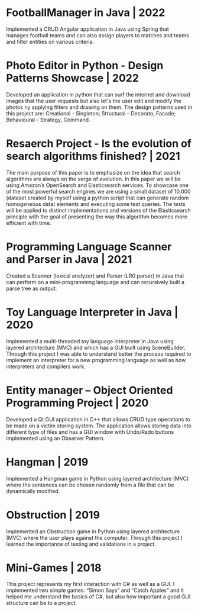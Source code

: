 # FootballManager in Java | 2022
Implemented a CRUD Angular application in Java using Spring that manages football teams and can also assign players to matches and teams and filter entities on various criteria.
# Photo Editor in Python - Design Patterns Showcase | 2022
Developed an application in python that can surf the internet and download images that the user requests but also let's the user edit and modify the photos ny applying filters and drawing on them. The design patterns used in this project are: Creational - Singleton; Structural - Decorato, Facade; Behavioural - Strategy, Command.
# Resaerch Project - Is the evolution of search algorithms finished? | 2021
The main purpose of this paper is to emphasize on the idea that search algorithms are always on the verge of evolution. In this paper we will be using Amazon’s OpenSearch and Elasticsearch services. To showcase one of the most powerful search engines we are using a small dataset of 10.000 (dataset created by myself using a python script that can generate random homogeneous data) elements and executing some test queries. The tests will be applied to distinct implementations and versions of the Elasticsearch principle with the goal of presenting the way this algorithm becomes more efficient with time.
# Programming Language Scanner and Parser in Java | 2021
Created a Scanner (lexical analyzer) and Parser (LR0 parser) in Java that can perform on a mini-programming language and can recursively built a parse tree as output. 
# Toy Language Interpreter in Java | 2020
Implemented a multi-threaded toy language interpreter in Java using layered architecture (MVC) and which has a GUI built using SceneBuilder. Through this project I was able to understand better the process required to implement an interpreter for a new programming language as well as how interpreters and compilers work.
# Entity manager – Object Oriented Programming Project | 2020
Developed a Qt GUI application in C++ that allows CRUD type operations to be made on a victim storing system. The application allows storing data into different type of files and has a GUI window with Undo/Redo buttons implemented using an Observer Pattern.
# Hangman | 2019
Implemented a Hangman game in Python using layered architecture (MVC) where the sentences can be chosen randomly from a file that can be dynamically modified.
# Obstruction | 2019
Implemented an Obstruction game in Python using layered architecture (MVC) where the user plays against the computer. Through this project I learned the importance of testing and validations in a project.
# Mini-Games | 2018
This project represents my first interaction with C# as well as a GUI. I implemented two simple games: “Simon Says” and “Catch Apples” and it helped me understand the basics of C#, but also how important a good GUI structure can be to a project.

